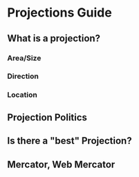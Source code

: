 # Projections Guide

## What is a projection?

### Area/Size

### Direction

### Location


## Projection Politics

## Is there a "best" Projection?

## Mercator, Web Mercator

## 